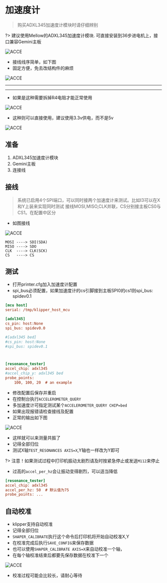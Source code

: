 # 加速度计

> 购买ADXL345加速度计模块时请仔细辨别

?> 建议使用Mellow的ADXL345加速度计模块.
 可直接安装到36步进电机上，接口兼容Gemini主板

![ACCE](../images/adv/accele/acc7.png ":no-zooom")

* 接线线序简单，如下图
* 固定方便，免去改结构件的麻烦

![ACCE](../images/adv/accele/acc6.png ":no-zooom")

----
----

* 如果是这种需要拆掉R4电阻才能正常使用

![ACCE](../images/adv/accele/acc1.png ":no-zooom")

* 这种则可以直接使用，建议使用3.3v供电，而不是5v

![ACCE](../images/adv/accele/acc2.png ":no-zooom")

## 准备

1. ADXL345加速度计模块
2. Gemini主板
3. 连接线

## 接线

> 系统已启用4个SPI端口，可以同时接两个加速度计来测试。比如I3可以在X和Y上装来实现同时测试
> 接线MOSI,MISO,CLK并联，CS分别接主板CS0与CS1。在配置中区分

* 如图接线

![ACCE](../images/adv/accele/acc3.png ":no-zooom")

```
MOSI ----> SDI(SDA)
MISO ----> SDO
CLK  ----> CLK(SCK)
CS   ----> CS
```

## 测试
 
* 打开printer.cfg加入加速度计配置
* spi_bus必须配置，如果加速度计的cs引脚接到主板SPI0的cs1则spi_bus: spidev0.1

```ini
[mcu host]
serial: /tmp/klipper_host_mcu

[adxl345]
cs_pin: host:None
spi_bus: spidev0.0

#[adxl345 bed]
#cs_pin: host:None
#spi_bus: spidev0.1



[resonance_tester]
accel_chip: adxl345
#accel_chip_y: adxl345 bed
probe_points:
    100, 100, 20  # an example

```

* 修改配置后保存并重启
* 在控制台执行`ACCELEROMETER_QUERY`
* 多加速度计可指定测试某个`ACCELEROMETER_QUERY CHIP=bed`
* 如果出现报错请检查接线及配置
* 正常的输出如下图

![ACCE](../images/adv/accele/acc4.png ":no-zooom")

* 这样就可以来测量共振了
* 记得全部归位
* 测试X轴`TEST_RESONANCES AXIS=X`,Y轴也一样改为Y即可

?> 注意！如果测试过程中打印机振动太剧烈请及时按紧急停止或发送`M112`来停止

* 过高的`accel_per_hz`会让振动变得剧烈，可以适当降低

```ini
[resonance_tester]
accel_chip: adxl345
accel_per_hz: 50  # 默认值为75
probe_points: ...
```

## 自动校准

* klipper支持自动校准
* 记得全部归位
* `SHAPER_CALIBRATE`执行这个命令后打印机将开始自动校准X,Y
* 在校准完成后执行`SAVE_CONFIG`来保存数据
* 也可以使用`SHAPER_CALIBRATE AXIS=X`来自动校准一个轴，
* 在每个轴校准结束后都要先保存数据在校准下一个

![ACCE](../images/adv/accele/acc5.png ":no-zooom")

* 校准过程可能会比较长，请耐心等待